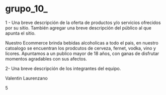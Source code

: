 # grupo_10_ 
1 - Una breve descripción de la oferta de productos y/o servicios ofrecidos por su
sitio. También agregar una breve descripción del público al que apunta el sitio. 

Nuestro Ecommerce brinda bebidas alcoholicas a todo el pais, en nuestro catoalogo se encuentran los prodcutos de cerveza, fernet, vodka, vino y licores. Apuntamos a un publico mayor de 18 años, con ganas de disfrutar momentos agradables con sus afectos. 

2- Una breve descripción de los integrantes del equipo.
 
 Valentin Laurenzano
 
 
 
 
 5
